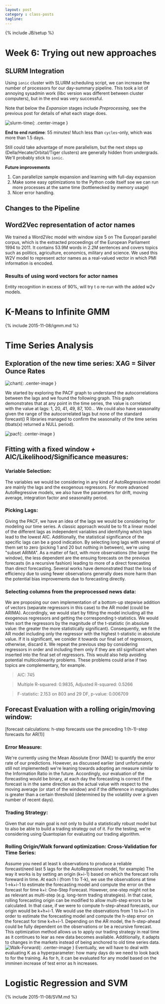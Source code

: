 ```yaml
---
layout: post
category : class-posts
tagline:
---
```

{% include JB/setup %}

# Week 6: Trying out new approaches

## SLURM Integration

Using `ionic` cluster with SLURM scheduling script, we can increase the number of processors for our day-summary pipeline. This took a lot of annoying sysadmin work (libc version was different between cluster computers), but in the end was very successful.

Note that below the _Expansion_ stages include _Preprocessing_, see the previous post for details of what each stage does.

![slurm-time](/assets/slurm-completion-1.png){: .center-image }

**End to end runtime**: 55 minutes! Much less than `cycles`-only, which was more than 1.5 days.

Still could take advantage of more parallelism, but the next steps up (Della/Hecate/Orbital/Tiger clusters) are generally hidden from undergrads. We'll probably stick to `ionic`.

**Future improvements**

  1. Can parallelize sample expansion and learning with full-day expansion
  2. Make some easy optimizations to the Python code itself soe we can run more processes at the same time (bottlenecked by memory usage)
  3. Nicer error handling.

## Changes to the Pipeline

## Word2Vec representation of actor names

We trained a Word2Vec model with window size 5 on The Europarl parallel corpus, which is the extracted proceedings of the European Parliament 1994 to 2011. It contains 53.9M words in 2.2M sentences and covers topics such as politics, agriculture, economics, military and science. We used this W2V model to represent actor names as a real-valued vector in which PMI information is encoded. 

### Results of using word vectors for actor names

Entity recognition in excess of 90%, will try t o re-run with the added w2v models.

# K-Means to Infinite GMM
{% include 2015-11-08/igmm.md %}

# Time Series Analysis

## Exploration of the new time series: XAG = Silver Ounce Rates

![chart](/assets/xag.png){: .center-image }

We started by exploring the PACF graph to understand the autocorrelations between the lags and we found the following graph.
This graph demonstrates that at any point in the time series, the value is correlated with the value at lags: 1, 20, 41, 49, 87, 100...
We could also have seasonality given the range of the autocorrelated lags but none of the standard forecast() R libraries managed to confirm the seasonality of the time series (tbats(x) returned a NULL period).

![pacf](/assets/pacf.png){: .center-image }

## Fitting with a fixed window + AIC/Likelihood/Significance measures:

### Variable Selection:
The variables we would be considering in any kind of AutoRegressive model are mainly the lags and the exogenous regressors. For more advanced AutoRegressive models, we also have the parameters for drift, moving average, integration factor and seasonality period.

### Picking Lags:
Giving the PACF, we have an idea of the lags we would be considering for modeling our time series. A classic approach would be to fit a linear model of the different lags as independent variables and identifying which lags lead to the lowest AIC. Additionally, the statistical significance of the  specific lags can be a good indication.
By selecting long lags with several of them set to zero (picking 1 and 20 but nothing in between), we're using "subset ARIMA". As a matter of fact, with more observations (the larger the window), the less dependent are the ensuing forecasts on the previous forecasts (in a recursive fashion) leading to more of a direct forecasting than direct forecasting. Several works have demonstrated thast the loss of efficiency due to using fewer observations generally does more harm than the potential bias improvements due to forecasting directly. 

### Selecting columns from the preprocessed news data:
We are proposing our own implementation of a bottom-up stepwise addition of vectors (separate regressors in this case) to the AR model (could be ARIMA). Accordingly, we would start by fitting the model including all the exogenous regressors and getting the corresponding t-statistics. We would then sort the regressors by the magnitude of the t-statistic (in absolute value: the greater the more statistically significant). 
Consequently, we fit the AR model including only the regressor with the highest t-statistic in absolute value. If it is significant, we conider it towards our final set of regressors, otherwise, discard it. We repeat the previous step by considering regressors 
in order and including them only if they are stil significant when inserted into the final set of regressors. This would also help avoiding potential multicolinearity problems. These problems could arise if two topics are complementary, for example.

> AIC: 745

> Multiple R-squared:  0.9835,	Adjusted R-squared:  0.5266 

> F-statistic: 2.153 on 803 and 29 DF,  p-value: 0.006709

## Forecast Evaluation with a rolling origin/moving window:
[forecast calculations: h-step forecasts use the preceding 1:(h-1)-step forecasts for AR(1)]

### Error Measure:
We're currently using the Mean Absolute Error (MAE) to quantify the error rate of our predictions. However, as discussed earlier (and unfortunately still not implemented) we're leaning towards adopting an measure similar to the Information Ratio in the future. 
Accordingly, our evaluation of the forecasting would be binary, at each day the forecasting is correct if the forecast is in the same direction as the actual value with respect to the moving average (or start of the window) and if the difference in magnitudes is greater than a certain threshold (determined by the volatility over a given number of recent days).


### Trading Strategy:
Given that our main goal is not only to build a statistically robust model but to also be able to build a trading strategy out of it.
For the testing, we're considering using Quantopian for evaluating our trading algorithm.

### Rolling Origin/Walk forward optimization: Cross-Validation for Time Series:
Assume you need at least k observations to produce a reliable forecast(need last 5 lags for the AutoRegressive model, for example) The way it works is by setting an origin (k+i-1) based on which the forecast rolls foreward in time. At each i (from 1 to T-k), we use the observations at time 1->k+i-1 to estimate the forecasting model and compute the error on the forecast for time k+i: One-Step Forecast.
However, one-step might not be as relevant as multi-step (e.g. long-term trading strategies). In that case, rolling forecasting origin can be modified to allow multi-step errors to be calculated. In that case, if we were to compute h-step-ahead forecasts, our origin would be k+h+i-1. We would use the observations from 1 to k+i-1 in order to estimate the forecasting model and compute the h-step error on the forecast for time k+h+i-1. Depending on the AR model, the h-step-ahead could be fully dependent on the observations or be a recursive forecast.
This optimization method allows us to apply our trading strategy in real time as it continues to lear as new data becomes available. Additionally, it adapts to changes in the markets instead of being anchored to old time series data.
![Walk-Forward](/assets/WalkForward.PNG){: .center-image }
Eventually, we will have to deal with evaluating K as a hyperparameter: how many days do we need to look back to for the training. As for h, it can be evaluated for any model based on the imminen increase of test error as h increases.


# Logistic Regression and SVM

{% include 2015-11-08/SVM.md %}
